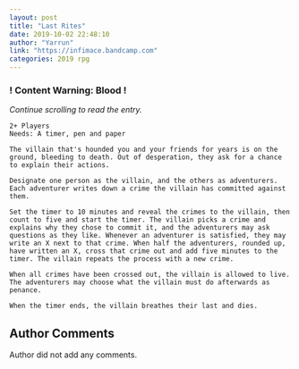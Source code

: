 ```yaml
---
layout: post
title: "Last Rites"
date: 2019-10-02 22:48:10
author: "Yarrun"
link: "https://infimace.bandcamp.com"
categories: 2019 rpg
---
```

<div id="warning"><div id="content"><h3><strong>! Content Warning: Blood !</strong></h3><i>Continue scrolling to read the entry.</i></div></div>
 
```
2+ Players
Needs: A timer, pen and paper
 
The villain that's hounded you and your friends for years is on the ground, bleeding to death. Out of desperation, they ask for a chance to explain their actions.
 
Designate one person as the villain, and the others as adventurers. Each adventurer writes down a crime the villain has committed against them.
 
Set the timer to 10 minutes and reveal the crimes to the villain, then count to five and start the timer. The villain picks a crime and explains why they chose to commit it, and the adventurers may ask questions as they like. Whenever an adventurer is satisfied, they may write an X next to that crime. When half the adventurers, rounded up, have written an X, cross that crime out and add five minutes to the timer. The villain repeats the process with a new crime.
 
When all crimes have been crossed out, the villain is allowed to live. The adventurers may choose what the villain must do afterwards as penance.
 
When the timer ends, the villain breathes their last and dies.
```
## Author Comments
Author did not add any comments.
